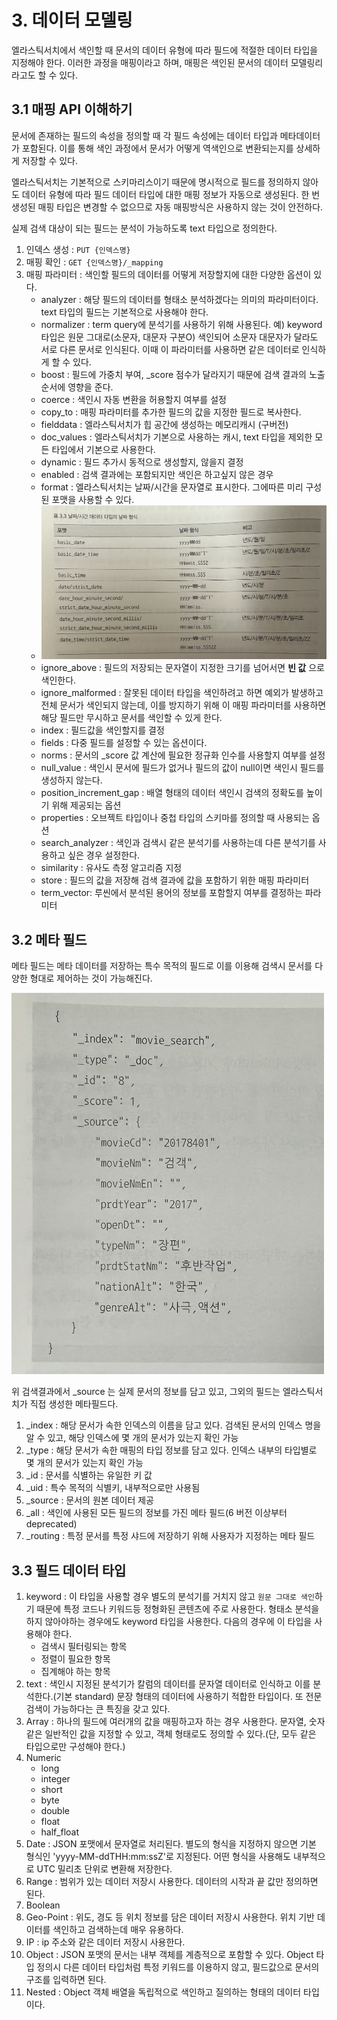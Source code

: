 # 3. 데이터 모델링
엘라스틱서치에서 색인할 때 문서의 데이터 유형에 따라 필드에 적절한 데이터 타입을 지정해야 한다. 이러한 과정을 매핑이라고 하며, 매핑은 색인된 문서의 데이터 모델링리라고도 할 수 있다.

## 3.1 매핑 API 이해하기
문서에 존재하는 필드의 속성을 정의할 때 각 필드 속성에는 데이터 타입과 메타데이터가 포함된다. 이를 통해 색인 과정에서 문서가 어떻게 역색인으로 변환되는지를 상세하게 저장할 수 있다.

엘라스틱서치는 기본적으로 스키마리스이기 때문에 명시적으로 필드를 정의하지 않아도 데이터 유형에 따라 필드 데이터 타입에 대한 매핑 정보가 자동으로 생성된다. 한 번 생성된 매핑 타입은 변경할 수 없으므로 자동 매핑방식은 사용하지 않는 것이 안전하다.

실제 검색 대상이 되는 필드는 분석이 가능하도록 text 타입으로 정의한다.

1. 인덱스 생성 : `PUT {인덱스명}`
2. 매핑 확인 : `GET {인덱스명}/_mapping`
3. 매핑 파라미터 : 색인할 필드의 데이터를 어떻게 저장할지에 대한 다양한 옵션이 있다.
    * analyzer : 해당 필드의 데이터를 형태소 분석하겠다는 의미의 파라미터이다. text 타입의 필드는 기본적으로 사용해야 한다.
    * normalizer : term query에 분석기를 사용하기 위해 사용된다. 예) keyword 타입은 원문 그대로(소문자, 대문자 구분O) 색인되어 소문자 대문자가 달라도 서로 다른 문서로 인식된다. 이때 이 파라미터를 사용하면 같은 데이터로 인식하게 할 수 있다.
    * boost : 필드에 가중치 부여, _score 점수가 달라지기 때문에 검색 결과의 노출 순서에 영향을 준다.
    * coerce : 색인시 자동 변환을 허용할지 여부를 설정
    * copy_to : 매핑 파라미터를 추가한 필드의 값을 지정한 필드로 복사한다.
    * fielddata : 엘라스틱서치가 힙 공간에 생성하는 메모리캐시 (구버전)
    * doc_values : 엘라스틱서치가 기본으로 사용하는 캐시, text 타입을 제외한 모든 타입에서 기본으로 사용한다.
    * dynamic : 필드 추가시 동적으로 생성할지, 않을지 결정
    * enabled : 검색 결과에는 포함되지만 색인은 하고싶지 않은 경우
    * format : 엘라스틱서치는 날짜/시간을 문자열로 표시한다. 그에따른 미리 구성된 포맷을 사용할 수 있다.
    * <img src="img/날짜포맷.jpeg" width="500px">
    * ignore_above : 필드의 저장되는 문자열이 지정한 크기를 넘어서면 __빈 값__ 으로 색인한다.
    * ignore_malformed : 잘못된 데이터 타입을 색인하려고 하면 예외가 발생하고 전체 문서가 색인되지 않는데, 이를 방지하기 위해 이 매핑 파라미터를 사용하면 해당 필드만 무시하고 문서를 색인할 수 있게 한다.
    * index : 필드값을 색인할지를 결정
    * fields : 다중 필드를 설정할 수 있는 옵션이다.
    * norms : 문서의 _score 값 계산에 필요한 정규화 인수를 사용할지 여부를 설정
    * null_value : 색인시 문서에 필드가 없거나 필드의 값이 null이면 색인시 필드를 생성하지 않는다.
    * position_increment_gap : 배열 형태의 데이터 색인시 검색의 정확도를 높이기 위해 제공되는 옵션
    * properties : 오브젝트 타입이나 중첩 타입의 스키마를 정의할 때 사용되는 옵션
    * search_analyzer : 색인과 검색시 같은 분석기를 사용하는데 다른 분석기를 사용하고 싶은 경우 설정한다.
    * similarity : 유사도 측정 알고리즘 지정
    * store : 필드의 값을 저장해 검색 결과에 값을 포함하기 위한 매핑 파라미터
    * term_vector: 루씬에서 분석된 용어의 정보를 포함할지 여부를 결정하는 파라미터

## 3.2 메타 필드
메타 필드는 메타 데이터를 저장하는 특수 목적의 필드로 이를 이용해 검색시 문서를 다양한 형대로 제어하는 것이 가능해진다.

<img src="img/검색결과.jpeg" width="500px">

위 검색결과에서 _source 는 실제 문서의 정보를 담고 있고, 그외의 필드는 엘라스틱서치가 직접 생성한 메타필드다.

1. _index : 해당 문서가 속한 인덱스의 이름을 담고 있다. 검색된 문서의 인덱스 명을 알 수 있고, 해당 인덱스에 몇 개의 문서가 있는지 확인 가능
2. _type : 해당 문서가 속한 매핑의 타입 정보를 담고 있다. 인덱스 내부의 타입별로 몇 개의 문서가 있는지 확인 가능
3. _id : 문서를 식별하는 유일한 키 값
4. _uid : 특수 목적의 식별키, 내부적으로만 사용됨
5. _source : 문서의 원본 데이터 제공
6. _all : 색인에 사용된 모든 필드의 정보를 가진 메타 필드(6 버전 이상부터 deprecated)
7. _routing : 특정 문서를 특정 샤드에 저장하기 위해 사용자가 지정하는 메타 필드

## 3.3 필드 데이터 타입
1. keyword : 이 타입을 사용할 경우 별도의 분석기를 거치지 않고 `원문 그대로 색인`하기 때문에 특정 코드나 키워드등 정형화된 콘텐츠에 주로 사용한다. 형태소 분석을 하지 않아야하는 경우에도 keyword 타입을 사용한다. 다음의 경우에 이 타입을 사용해야 한다.
   * 검색시 필터링되는 항목
   * 정렬이 필요한 항목
   * 집계해야 하는 항목
2. text : 색인시 지정된 분석기가 칼럼의 데이터를 문자열 데이터로 인식하고 이를 분석한다.(기본 standard) 문장 형태의 데이터에 사용하기 적합한 타입이다. 또 전문 검색이 가능하다는 큰 특징을 갖고 있다.
3. Array : 하나의 필드에 여러개의 값을 매핑하고자 하는 경우 사용한다. 문자열, 숫자 같은 일반적인 값을 지정할 수 있고, 객체 형태로도 정의할 수 있다.(단, 모두 같은 타입으로만 구성해야 한다.)
4. Numeric
   * long
   * integer
   * short
   * byte
   * double
   * float
   * half_float
5. Date : JSON 포맷에서 문자열로 처리된다. 별도의 형식을 지정하지 않으면 기본 형식인 'yyyy-MM-ddTHH:mm:ssZ'로 지정된다. 어떤 형식을 사용해도 내부적으로 UTC 밀리초 단위로 변환해 저장한다.
6. Range : 범위가 있는 데이터 저장시 사용한다. 데이터의 시작과 끝 값만 정의하면 된다.
7. Boolean
8. Geo-Point : 위도, 경도 등 위치 정보를 담은 데이터 저장시 사용한다. 위치 기반 데이터를 색인하고 검색하는데 매우 유용하다.
9. IP : ip 주소와 같은 데이터 저장시 사용한다.
10. Object : JSON 포맷의 문서는 내부 객체를 계층적으로 포함할 수 있다. Object 타입 정의시 다른 데이터 타입처럼 특정 키워드를 이용하지 않고, 필드값으로 문서의 구조를 입력하면 된다.
11. Nested : Object 객체 배열을 독립적으로 색인하고 질의하는 형태의 데이터 타입이다.